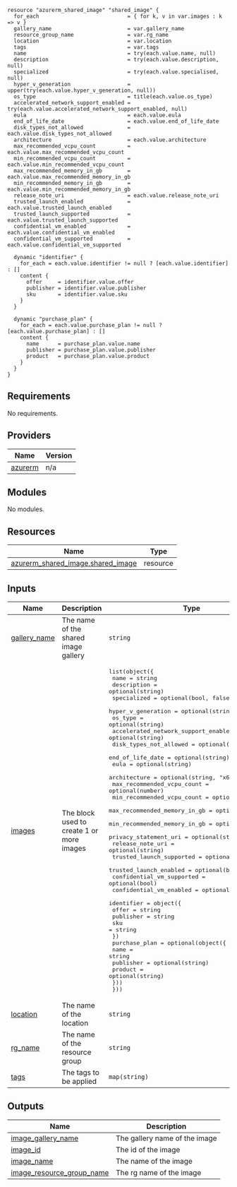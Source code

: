 ```hcl
resource "azurerm_shared_image" "shared_image" {
  for_each                            = { for k, v in var.images : k => v }
  gallery_name                        = var.gallery_name
  resource_group_name                 = var.rg_name
  location                            = var.location
  tags                                = var.tags
  name                                = try(each.value.name, null)
  description                         = try(each.value.description, null)
  specialized                         = try(each.value.specialised, null)
  hyper_v_generation                  = upper(try(each.value.hyper_v_generation, null))
  os_type                             = title(each.value.os_type)
  accelerated_network_support_enabled = try(each.value.accelerated_network_support_enabled, null)
  eula                                = each.value.eula
  end_of_life_date                    = each.value.end_of_life_date
  disk_types_not_allowed              = each.value.disk_types_not_allowed
  architecture                        = each.value.architecture
  max_recommended_vcpu_count          = each.value.max_recommended_vcpu_count
  min_recommended_vcpu_count          = each.value.min_recommended_vcpu_count
  max_recommended_memory_in_gb        = each.value.max_recommended_memory_in_gb
  min_recommended_memory_in_gb        = each.value.min_recommended_memory_in_gb
  release_note_uri                    = each.value.release_note_uri
  trusted_launch_enabled              = each.value.trusted_launch_enabled
  trusted_launch_supported            = each.value.trusted_launch_supported
  confidential_vm_enabled             = each.value.confidential_vm_enabled
  confidential_vm_supported           = each.value.confidential_vm_supported

  dynamic "identifier" {
    for_each = each.value.identifier != null ? [each.value.identifier] : []
    content {
      offer     = identifier.value.offer
      publisher = identifier.value.publisher
      sku       = identifier.value.sku
    }
  }

  dynamic "purchase_plan" {
    for_each = each.value.purchase_plan != null ? [each.value.purchase_plan] : []
    content {
      name      = purchase_plan.value.name
      publisher = purchase_plan.value.publisher
      product   = purchase_plan.value.product
    }
  }
}
```
## Requirements

No requirements.

## Providers

| Name | Version |
|------|---------|
| <a name="provider_azurerm"></a> [azurerm](#provider\_azurerm) | n/a |

## Modules

No modules.

## Resources

| Name | Type |
|------|------|
| [azurerm_shared_image.shared_image](https://registry.terraform.io/providers/hashicorp/azurerm/latest/docs/resources/shared_image) | resource |

## Inputs

| Name | Description | Type | Default | Required |
|------|-------------|------|---------|:--------:|
| <a name="input_gallery_name"></a> [gallery\_name](#input\_gallery\_name) | The name of the shared image gallery | `string` | n/a | yes |
| <a name="input_images"></a> [images](#input\_images) | The block used to create 1 or more images | <pre>list(object({<br>    name                                = string<br>    description                         = optional(string)<br>    specialized                         = optional(bool, false)<br>    hyper_v_generation                  = optional(string, "V2")<br>    os_type                             = optional(string)<br>    accelerated_network_support_enabled = optional(string)<br>    disk_types_not_allowed              = optional(list(string))<br>    end_of_life_date                    = optional(string)<br>    eula                                = optional(string)<br>    architecture                        = optional(string, "x64")<br>    max_recommended_vcpu_count          = optional(number)<br>    min_recommended_vcpu_count          = optional(number)<br>    max_recommended_memory_in_gb        = optional(number)<br>    min_recommended_memory_in_gb        = optional(number)<br>    privacy_statement_uri               = optional(string)<br>    release_note_uri                    = optional(string)<br>    trusted_launch_supported            = optional(bool)<br>    trusted_launch_enabled              = optional(bool)<br>    confidential_vm_supported           = optional(bool)<br>    confidential_vm_enabled             = optional(bool)<br>    identifier = object({<br>      offer     = string<br>      publisher = string<br>      sku       = string<br>    })<br>    purchase_plan = optional(object({<br>      name      = string<br>      publisher = optional(string)<br>      product   = optional(string)<br>    }))<br>  }))</pre> | n/a | yes |
| <a name="input_location"></a> [location](#input\_location) | The name of the location | `string` | `"uksouth"` | no |
| <a name="input_rg_name"></a> [rg\_name](#input\_rg\_name) | The name of the resource group | `string` | n/a | yes |
| <a name="input_tags"></a> [tags](#input\_tags) | The tags to be applied | `map(string)` | n/a | yes |

## Outputs

| Name | Description |
|------|-------------|
| <a name="output_image_gallery_name"></a> [image\_gallery\_name](#output\_image\_gallery\_name) | The gallery name of the image |
| <a name="output_image_id"></a> [image\_id](#output\_image\_id) | The id of the image |
| <a name="output_image_name"></a> [image\_name](#output\_image\_name) | The name of the image |
| <a name="output_image_resource_group_name"></a> [image\_resource\_group\_name](#output\_image\_resource\_group\_name) | The rg name of the image |
